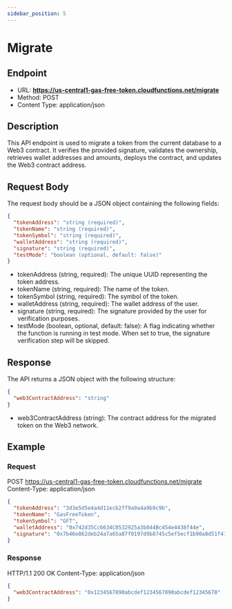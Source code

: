 ```yaml
---
sidebar_position: 5
---
```


# Migrate

## Endpoint

- URL: **https://us-central1-gas-free-token.cloudfunctions.net/migrate**
- Method: POST
- Content Type: application/json

## Description

This API endpoint is used to migrate a token from the current database to a Web3 contract. It verifies the provided signature, validates the ownership, retrieves wallet addresses and amounts, deploys the contract, and updates the Web3 contract address.

## Request Body

The request body should be a JSON object containing the following fields:

```json
{
  "tokenAddress": "string (required)",
  "tokenName": "string (required)",
  "tokenSymbol": "string (required)",
  "walletAddress": "string (required)",
  "signature": "string (required)",
  "testMode": "boolean (optional, default: false)"
}
```

- tokenAddress (string, required): The unique UUID representing the token address.
- tokenName (string, required): The name of the token.
- tokenSymbol (string, required): The symbol of the token.
- walletAddress (string, required): The wallet address of the user.
- signature (string, required): The signature provided by the user for verification purposes.
- testMode (boolean, optional, default: false): A flag indicating whether the function is running in test mode. When set to true, the signature verification step will be skipped.

## Response

The API returns a JSON object with the following structure:

```json
{
  "web3ContractAddress": "string"
}
```

- web3ContractAddress (string): The contract address for the migrated token on the Web3 network.

## Example

### Request

POST https://us-central1-gas-free-token.cloudfunctions.net/migrate
Content-Type: application/json

```json
{
  "tokenAddress": "3d3e5d5e4a4d11ecb2ff9a9a4a9b9c9b",
  "tokenName": "GasFreeToken",
  "tokenSymbol": "GFT",
  "walletAddress": "0x742d35Cc6634C0532925a3b844Bc454e4438f44e",
  "signature": "0x7b46e862deb24a7a65a87f0197d9b8745c5ef5ecf1b90a8d51f4175a15f1a2e5"
}
```

### Response

HTTP/1.1 200 OK
Content-Type: application/json

```json
{
  "web3ContractAddress": "0x1234567890abcdef1234567890abcdef12345678"
}
```
